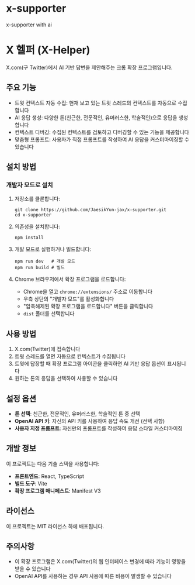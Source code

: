 # x-supporter

x-supporter with ai

# X 헬퍼 (X-Helper)

X.com(구 Twitter)에서 AI 기반 답변을 제안해주는 크롬 확장 프로그램입니다.

## 주요 기능

- 트윗 컨텍스트 자동 수집: 현재 보고 있는 트윗 스레드의 컨텍스트를 자동으로 수집합니다
- AI 응답 생성: 다양한 톤(친근한, 전문적인, 유머러스한, 학술적인)으로 응답을 생성합니다
- 컨텍스트 디버깅: 수집된 컨텍스트를 검토하고 디버깅할 수 있는 기능을 제공합니다
- 맞춤형 프롬프트: 사용자가 직접 프롬프트를 작성하여 AI 응답을 커스터마이징할 수 있습니다

## 설치 방법

### 개발자 모드로 설치

1. 저장소를 클론합니다:
   ```
   git clone https://github.com/JaesikYun-jax/x-supporter.git
   cd x-supporter
   ```

2. 의존성을 설치합니다:
   ```
   npm install
   ```

3. 개발 모드로 실행하거나 빌드합니다:
   ```
   npm run dev   # 개발 모드
   npm run build # 빌드
   ```

4. Chrome 브라우저에서 확장 프로그램을 로드합니다:
   - Chrome을 열고 `chrome://extensions/` 주소로 이동합니다
   - 우측 상단의 "개발자 모드"를 활성화합니다
   - "압축해제된 확장 프로그램을 로드합니다" 버튼을 클릭합니다
   - `dist` 폴더를 선택합니다

## 사용 방법

1. X.com(Twitter)에 접속합니다
2. 트윗 스레드를 열면 자동으로 컨텍스트가 수집됩니다
3. 트윗에 답장할 때 확장 프로그램 아이콘을 클릭하면 AI 기반 응답 옵션이 표시됩니다
4. 원하는 톤의 응답을 선택하여 사용할 수 있습니다

## 설정 옵션

- **톤 선택**: 친근한, 전문적인, 유머러스한, 학술적인 톤 중 선택
- **OpenAI API 키**: 자신의 API 키를 사용하여 응답 속도 개선 (선택 사항)
- **사용자 지정 프롬프트**: 자신만의 프롬프트를 작성하여 응답 스타일 커스터마이징

## 개발 정보

이 프로젝트는 다음 기술 스택을 사용합니다:

- **프론트엔드**: React, TypeScript
- **빌드 도구**: Vite
- **확장 프로그램 매니페스트**: Manifest V3

## 라이선스

이 프로젝트는 MIT 라이선스 하에 배포됩니다.

## 주의사항

- 이 확장 프로그램은 X.com(Twitter)의 웹 인터페이스 변경에 따라 기능이 영향을 받을 수 있습니다
- OpenAI API를 사용하는 경우 API 사용에 따른 비용이 발생할 수 있습니다
